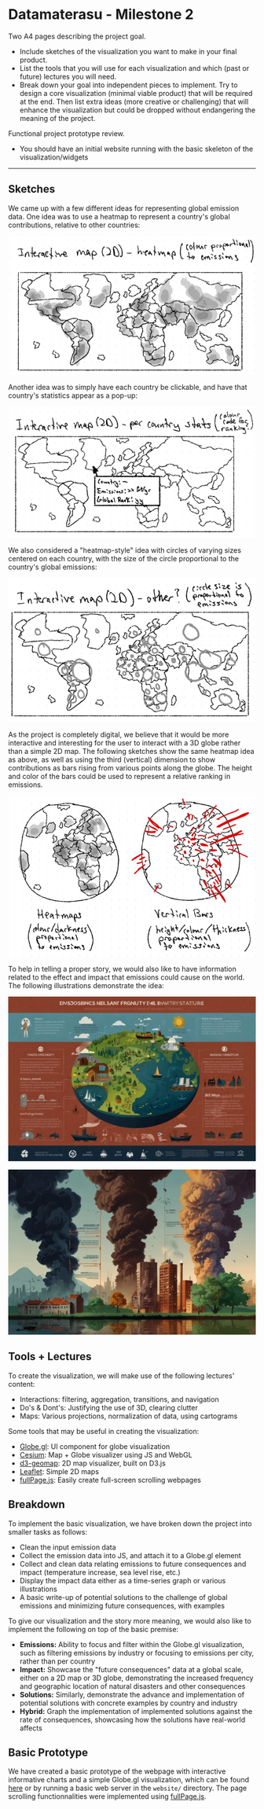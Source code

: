 # Datamaterasu - Milestone 2

Two A4 pages describing the project goal.

* Include sketches of the visualization you want to make in your final product.
* List the tools that you will use for each visualization and which (past or future) lectures you will need.
* Break down your goal into independent pieces to implement. Try to design a core visualization (minimal viable product) that will be required at the end. Then list extra ideas (more creative or challenging) that will enhance the visualization but could be dropped without endangering the meaning of the project.

Functional project prototype review.

* You should have an initial website running with the basic skeleton of the visualization/widgets

---

## Sketches

We came up with a few different ideas for representing global emission data. One idea was to use a heatmap to represent a country's global contributions, relative to other countries:

![World map, with a heatmap representing data](imgs/map-heatmap.png)

Another idea was to simply have each country be clickable, and have that country's statistics appear as a pop-up:

![World map, with a cursor selecting a country and a pop-up with that country's statistics](imgs/map-stats.png)

We also considered a "heatmap-style" idea with circles of varying sizes centered on each country, with the size of the circle proportional to the country's global emissions:

![World map, with circles of varying sizes over countries](imgs/map-circles.png)

As the project is completely digital, we believe that it would be more interactive and interesting for the user to interact with a 3D globe rather than a simple 2D map. The following sketches show the same heatmap idea as above, as well as using the third (vertical) dimension to show contributions as bars rising from various points along the globe. The height and color of the bars could be used to represent a relative ranking in emissions.

![Two globes, the left with a heatmap over countries and the right with vertical bars rising from various points](imgs/globe-heatmap-points.png)


To help in telling a proper story, we would also like to have information related to the effect and impact that emissions could cause on the world. The following illustrations demonstrate the idea:

![Illustration of a world map with information about various aspects around the map](imgs/story-illustration-map.jpeg)

![Illustration of a city with information about various aspects around the city](imgs/story-illustration-city.jpeg)


## Tools + Lectures
To create the visualization, we will make use of the following lectures' content:

* Interactions: filtering, aggregation, transitions, and navigation
* Do's & Dont's: Justifying the use of 3D, clearing clutter
* Maps: Various projections, normalization of data, using cartograms

Some tools that may be useful in creating the visualization:

* [Globe.gl](https://globe.gl/): UI component for globe visualization
* [Cesium](https://github.com/CesiumGS/cesium): Map + Globe visualizer using JS and WebGL
* [d3-geomap](https://d3-geomap.github.io/): 2D map visualizer, built on D3.js
* [Leaflet](https://leafletjs.com/): Simple 2D maps
* [fullPage.js](https://alvarotrigo.com/fullPage/docs/): Easily create full-screen scrolling webpages


## Breakdown
To implement the basic visualization, we have broken down the project into smaller tasks as follows:

* Clean the input emission data
* Collect the emission data into JS, and attach it to a Globe.gl element
* Collect and clean data relating emissions to future consequences and impact (temperature increase, sea level rise, etc.)
* Display the impact data either as a time-series graph or various illustrations
* A basic write-up of potential solutions to the challenge of global emissions and minimizing future consequences, with examples

To give our visualization and the story more meaning, we would also like to implement the following on top of the basic premise:

* **Emissions:** Ability to focus and filter within the Globe.gl visualization, such as filtering emissions by industry or focusing to emissions per city, rather than per country
* **Impact:** Showcase the "future consequences" data at a global scale, either on a 2D map or 3D globe, demonstrating the increased frequency and geographic location of natural disasters and other consequences
* **Solutions:** Similarly, demonstrate the advance and implementation of potential solutions with concrete examples by country and industry
* **Hybrid:** Graph the implementation of implemented solutions against the rate of consequences, showcasing how the solutions have real-world affects


## Basic Prototype
We have created a basic prototype of the webpage with interactive informative charts and a simple Globe.gl visualization, which can be found [here](https://freedentgoutgit.github.io/Datamaterasu/) or by running a basic web server in the `website/` directory. The page scrolling functionnalities were implemented using [fullPage.js](https://github.com/alvarotrigo/fullPage.js?).

